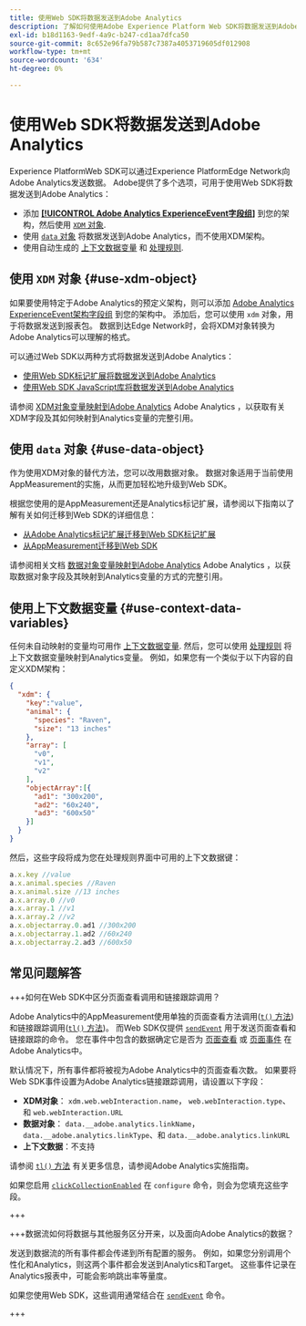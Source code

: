 ```yaml
---
title: 使用Web SDK将数据发送到Adobe Analytics
description: 了解如何使用Adobe Experience Platform Web SDK将数据发送到Adobe Analytics。
exl-id: b18d1163-9edf-4a9c-b247-cd1aa7dfca50
source-git-commit: 8c652e96fa79b587c7387a4053719605df012908
workflow-type: tm+mt
source-wordcount: '634'
ht-degree: 0%

---
```



# 使用Web SDK将数据发送到Adobe Analytics

Experience PlatformWeb SDK可以通过Experience PlatformEdge Network向Adobe Analytics发送数据。 Adobe提供了多个选项，可用于使用Web SDK将数据发送到Adobe Analytics：

* 添加 [**[!UICONTROL Adobe Analytics ExperienceEvent字段组]**](../../xdm/field-groups/event/analytics-full-extension.md) 到您的架构，然后使用 [`XDM` 对象](../commands/sendevent/xdm.md).
* 使用 [`data` 对象](../commands/sendevent/data.md) 将数据发送到Adobe Analytics，而不使用XDM架构。
* 使用自动生成的 [上下文数据变量](https://experienceleague.adobe.com/en/docs/analytics/implementation/vars/page-vars/contextdata) 和 [处理规则](https://experienceleague.adobe.com/en/docs/analytics/admin/admin-tools/manage-report-suites/edit-report-suite/report-suite-general/c-processing-rules/c-processing-rules-configuration/processing-rules-about).

## 使用 `XDM` 对象 {#use-xdm-object}

如果要使用特定于Adobe Analytics的预定义架构，则可以添加 [Adobe Analytics ExperienceEvent架构字段组](../../xdm/field-groups/event/analytics-full-extension.md) 到您的架构中。 添加后，您可以使用 `xdm` 对象，用于将数据发送到报表包。 数据到达Edge Network时，会将XDM对象转换为Adobe Analytics可以理解的格式。

可以通过Web SDK以两种方式将数据发送到Adobe Analytics：

* [使用Web SDK标记扩展将数据发送到Adobe Analytics](https://experienceleague.adobe.com/en/docs/analytics/implementation/aep-edge/web-sdk/web-sdk-tag-extension)
* [使用Web SDK JavaScript库将数据发送到Adobe Analytics](https://experienceleague.adobe.com/en/docs/analytics/implementation/aep-edge/web-sdk/web-sdk-javascript-library)

请参阅 [XDM对象变量映射到Adobe Analytics](https://experienceleague.adobe.com/en/docs/analytics/implementation/aep-edge/xdm-var-mapping) Adobe Analytics ，以获取有关XDM字段及其如何映射到Analytics变量的完整引用。

## 使用 `data` 对象 {#use-data-object}

作为使用XDM对象的替代方法，您可以改用数据对象。 数据对象适用于当前使用AppMeasurement的实施，从而更加轻松地升级到Web SDK。

根据您使用的是AppMeasurement还是Analytics标记扩展，请参阅以下指南以了解有关如何迁移到Web SDK的详细信息：

* [从Adobe Analytics标记扩展迁移到Web SDK标记扩展](https://experienceleague.adobe.com/en/docs/analytics/implementation/aep-edge/web-sdk/analytics-extension-to-web-sdk)
* [从AppMeasurement迁移到Web SDK](https://experienceleague.adobe.com/en/docs/analytics/implementation/aep-edge/web-sdk/appmeasurement-to-web-sdk)

请参阅相关文档 [数据对象变量映射到Adobe Analytics](https://experienceleague.adobe.com/zh-hans/docs/analytics/implementation/aep-edge/data-var-mapping) Adobe Analytics ，以获取数据对象字段及其映射到Analytics变量的方式的完整引用。

## 使用上下文数据变量 {#use-context-data-variables}

任何未自动映射的变量均可用作 [上下文数据变量](https://experienceleague.adobe.com/en/docs/analytics/implementation/vars/page-vars/contextdata). 然后，您可以使用 [处理规则](https://experienceleague.adobe.com/en/docs/analytics/admin/admin-tools/manage-report-suites/edit-report-suite/report-suite-general/c-processing-rules/c-processing-rules-configuration/processing-rules-about) 将上下文数据变量映射到Analytics变量。 例如，如果您有一个类似于以下内容的自定义XDM架构：

```json
{
  "xdm": {
    "key":"value",
    "animal": {
      "species": "Raven",
      "size": "13 inches"
    },
    "array": [
      "v0",
      "v1",
      "v2"
    ],
    "objectArray":[{
      "ad1": "300x200",
      "ad2": "60x240",
      "ad3": "600x50"
    }]
  }
}
```

然后，这些字段将成为您在处理规则界面中可用的上下文数据键：

```javascript
a.x.key //value
a.x.animal.species //Raven
a.x.animal.size //13 inches
a.x.array.0 //v0
a.x.array.1 //v1
a.x.array.2 //v2
a.x.objectarray.0.ad1 //300x200
a.x.objectarray.1.ad2 //60x240
a.x.objectarray.2.ad3 //600x50
```

## 常见问题解答

+++如何在Web SDK中区分页面查看调用和链接跟踪调用？

Adobe Analytics中的AppMeasurement使用单独的页面查看方法调用([`t()` 方法](https://experienceleague.adobe.com/en/docs/analytics/implementation/vars/functions/t-method))和链接跟踪调用([`tl()` 方法](https://experienceleague.adobe.com/en/docs/analytics/implementation/vars/functions/tl-method))。 而Web SDK仅提供 [`sendEvent`](../commands/sendevent/overview.md) 用于发送页面查看和链接跟踪的命令。 您在事件中包含的数据确定它是否为 [页面查看](https://experienceleague.adobe.com/en/docs/analytics/components/metrics/page-views) 或 [页面事件](https://experienceleague.adobe.com/en/docs/analytics/components/metrics/page-events) 在Adobe Analytics中。

默认情况下，所有事件都将被视为Adobe Analytics中的页面查看次数。 如果要将Web SDK事件设置为Adobe Analytics链接跟踪调用，请设置以下字段：

* **XDM对象**： `xdm.web.webInteraction.name`， `web.webInteraction.type`、和 `web.webInteraction.URL`
* **数据对象**： `data.__adobe.analytics.linkName`， `data.__adobe.analytics.linkType`、和 `data.__adobe.analytics.linkURL`
* **上下文数据**：不支持

请参阅 [`tl()` 方法](https://experienceleague.adobe.com/en/docs/analytics/implementation/vars/functions/tl-method) 有关更多信息，请参阅Adobe Analytics实施指南。

如果您启用 [`clickCollectionEnabled`](../commands/configure/clickcollectionenabled.md) 在 `configure` 命令，则会为您填充这些字段。

+++

+++数据流如何将数据与其他服务区分开来，以及面向Adobe Analytics的数据？

发送到数据流的所有事件都会传递到所有配置的服务。 例如，如果您分别调用个性化和Analytics，则这两个事件都会发送到Analytics和Target。 这些事件记录在Analytics报表中，可能会影响跳出率等量度。

如果您使用Web SDK，这些调用通常结合在 [`sendEvent`](../commands/sendevent/overview.md) 命令。

+++
